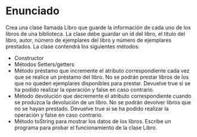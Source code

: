 
# Enunciado

Crea una clase llamada Libro que guarde la información de cada uno de los libros de una biblioteca. La clase debe guardar un id del libro, el título del libro, autor, número de ejemplares del libro y número de ejemplares prestados. La clase contendrá los siguientes métodos:

+ Constructor
+ Métodos Setters/getters
+ Método préstamo que incremente el atributo correspondiente cada vez que se realice un préstamo del libro. No se podrán prestar libros de los que no queden ejemplares disponibles para prestar. Devuelve true si se ha podido realizar la operación y false en caso contrario.
+ Método devolución que decremente el atributo correspondiente cuando se produzca la devolución de un libro. No se podrán devolver libros que no se hayan prestado. Devuelve true si se ha podido realizar la operación y false en caso contrario.
+ Método toString para mostrar los datos de los libros.
Escribe un programa para probar el funcionamiento de la clase Libro.
